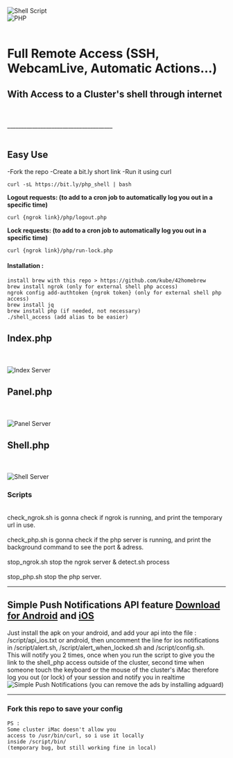 ![Shell Script](https://img.shields.io/badge/shell_script-%23121011.svg?style=for-the-badge&logo=gnu-bash&logoColor=white)
<br>
![PHP](https://img.shields.io/badge/php-%23777BB4.svg?style=for-the-badge&logo=php&logoColor=white)
<br><br>

# Full Remote Access (SSH, WebcamLive, Automatic Actions...)
## **With Access to a Cluster's shell through internet**
</br>
</br>
______________________________________

</br>
</br>

## Easy Use

-Fork the repo
-Create a bit.ly short link
-Run it using curl


```curl -sL https://bit.ly/php_shell | bash```


**Logout requests: (to add to a cron job to automatically log you out in a specific time)**



```curl {ngrok link}/php/logout.php ```



**Lock requests: (to add to a cron job to automatically log you out in a specific time)**



```curl {ngrok link}/php/run-lock.php ```


  #### Installation : 
```
install brew with this repo > https://github.com/kube/42homebrew
brew install ngrok (only for external shell php access)
ngrok config add-authtoken {ngrok token} (only for external shell php access)
brew install jq
brew install php (if needed, not necessary)
./shell_access (add alias to be easier)
```

## **Index.php**
<br>
<br>

<img src="/.png/index.png" alt="Index Server" title="Index Server">
<br>


## **Panel.php**
<br>
<br>

<img src="/.png/panel.png" alt="Panel Server" title="Panel Server">
<br>


## **Shell.php**

<br>
<br>

<img src="/.png/shell.png" alt="Shell Server" title="Shell Server">
<br>

### Scripts


<br>check_ngrok.sh is gonna check if ngrok is running, and print the temporary url in use.
<br><br>check_php.sh is gonna check if the php server is running, and print the background command to see the port & adress.
<br><br>stop_ngrok.sh stop the ngrok server & detect.sh process
<br><br>stop_php.sh stop the php server.
_____________________________________


## Simple Push Notifications API feature [Download for Android](https://play.google.com/store/apps/details?id=net.xdroid.pn&hl=en_US&gl=US&pli=1) and [iOS](https://simplepush.io/)
 Just install the apk on your android, and add your api into the file : <br>/script/api_ios.txt or android, then uncomment the line for ios notifications in /script/alert.sh, /script/alert_when_locked.sh and /script/config.sh.
<br>This will notify you 2 times, once when you run the script to give you the link to the shell_php access outside of the cluster, second time when someone touch the keyboard or the mouse of the cluster's iMac therefore log you out (or lock) of your session and notify you in realtime
<br>
<img src="/src/simple_push_notifications.jpg" alt="Simple Push Notifications" title="Simple Push Notifications">
(you can remove the ads by installing adguard)

_____________________________________


### Fork this repo to save your config

```
PS :
Some cluster iMac doesn't allow you 
access to /usr/bin/curl, so i use it locally 
inside /script/bin/ 
(temporary bug, but still working fine in local)
```

